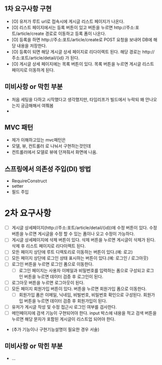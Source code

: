## 1차 요구사항 구현
- [O] 유저가 루트 url로 접속시에 게시글 리스트 페이지가 나온다.
- [O] 리스트 페이지에서는 등록 버튼이 있고 버튼을 누르면 http://주소:포트/article/create 경로로 이동하고 등록 폼이 나온다.
- [O] 등록을 하면 http://주소:포트/article/create로 POST 요청을 보내어 DB에 해당 내용을 저장한다.
- [O] 등록이 되면 해당 게시글 상세 페이지로 리다이렉트 된다. 해당 경로는 http://주소:포트/article/detail/{id} 가 된다.
- [O] 게시글 상세 페이지에는 목록 버튼이 있다. 목록 버튼을 누르면 게시글 리스트 페이지로 이동하게 된다.

## 미비사항 or 막힌 부분
- 처음 세팅을 다하고 시작했다고 생각했지만, 타임리프가 빌드에서 누락되 왜 안나오는지 궁금해해서 여쭤봄
- 

## MVC 패턴
- 제가 이해하고있는 mvc패턴은
- 모델, 뷰, 컨트롤러 로 나눠서 구현하는것인데
- 컨트롤러에서 모델로 뷰에 던져줘서 화면에 나옴.

## 스프링에서 의존성 주입(DI) 방법
-  RequireConstruct
-  setter
-  필드 주입

# 2차 요구사항
- [ ] 게시글 상세페이지(http://주소:포트/article/detail/{id})에 수정 버튼이 있다. 수정 버튼을 누르면 게시글을 수정 할 수 있는 폼이나 오고 수정이 가능하다.
- [ ] 게시글 상세페이지에 삭제 버튼이 있다. 삭제 버튼을 누르면 게시글이 삭제가 된다. 삭제 후 리스트 페이지로 리다이렉트 된다.
- [ ] 모든 페이지 상단에 루트 디렉토리로 이동하는 버튼이 있다.(예: 로고)
- [ ] 모든 페이지 상단에 로그인 상태 표시하는 버튼이 있다.(예: 로그인 / 로그아웃)
- [ ] 로그인 버튼을 누르면 로그인 폼으로 이동한다.
    - [ ] 로그인 페이지는 사용자 이메일과 비밀번호를 입력하는 폼으로 구성되고 로그인 버튼을 누르면 데이터 검증 후 로그인이 된다.
- [ ] 로그아웃 버튼을 누르면 로그아웃이 된다.
- [ ] 모든 페이지 회원가입 버튼이 있다. 버튼을 누르면 회원가입 폼으로 이동한다.
    - [ ] 회원가입 폼은 이메일, 닉네임, 비빌번호, 비밀번호 확인으로 구성된다. 회원가입 버튼을 누르면 데이터 검증 후 회원가입이 된다.
- [ ]  유저가 게시글 작성 및 수정  접근시 로그인 여부를 검사한다.
- [ ]  메인페이지에 검색 기능이 구현되어야 한다. input 박스에 내용을 적고 검색 버튼을 누르면 해당 문자가 포함된 게시글이 리스트업 되어야 한다.
- (추가 기능이나 구현기능설명이 필요한 경우 서술)

## 미비사항 or 막힌 부분
- ...
